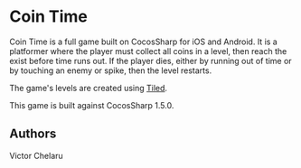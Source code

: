 Coin Time
================

Coin Time is a full game built on CocosSharp for iOS and Android. It is a platformer where the player must collect all coins in a level, then reach the exist before time runs out. If the player dies, either by running out of time or by touching an enemy or spike, then the level restarts.

The game's levels are created using [Tiled](http://www.mapeditor.org/ "Tiled").

This game is built against CocosSharp 1.5.0.

Authors
-------
Victor Chelaru